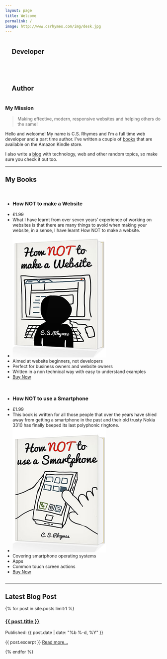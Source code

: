```yaml
---
layout: page
title: Welcome
permalink: /
image: http://www.csrhymes.com/img/desk.jpg
---
```


<div class="row homepage-banner">
<div class="small-12 medium-5 columns text-center white shadow">
  <i class="fa fa-terminal fa-5x"></i>
  <h2 class="white shadow">Developer</h2>
</div>

<div class="small-12 medium-2 columns text-center white shadow">
  <h2></h2>
  <i class="fa fa-plus fa-3x"></i>

</div>

<div class="small-12 medium-5 columns text-center white shadow">
  <i class="fa fa-book fa-5x"></i>
  <h2 class="white shadow">Author</h2>
</div>
</div>

<h3>My Mission</h3>

> Making effective, modern, responsive websites and helping others do the same!

Hello and welcome! My name is C.S. Rhymes and I'm a full time web developer and a part time author. I've written a couple of [books](/books/ "Check out my books") that are available on the Amazon Kindle store. 

I also write a [blog](/blog/ "Check out my blog") with technology, web and other random topics, so make sure you check it out too.



<hr>

<h2 class="text-center">My Books</h2>

<div class="small-12 medium-6 columns">
<ul class="pricing-table">
  <li class="title"><h3 class="white">How NOT to make a Website</h3></li>
  <li class="price">&pound;1.99</li>
  <li class="description">What I have learnt from over seven years’ experience of working on websites is that there are many things to avoid when making your website, in a sense, I have learnt How NOT to make a website. </li>
  <li class="bullet-item"><img src="/img/how-not-to-make-a-website-cover-2.jpg" /></li>
  <li class="bullet-item">Aimed at website beginners, not developers</li>
  <li class="bullet-item">Perfect for business owners and website owners</li>
  <li class="bullet-item">Written in a non technical way with easy to understand examples</li>
  <li class="cta-button"><a class="button" href="http://www.amazon.co.uk/How-make-Website-C-S-Rhymes-ebook/dp/B00KEE3HES/">Buy Now</a></li>
</ul>
</div>

<div class="small-12 medium-6 columns">
<ul class="pricing-table">
  <li class="title"><h3 class="white">How NOT to use a Smartphone</h3></li>
  <li class="price">&pound;1.99</li>
  <li class="description">This book is written for all those people that over the years have shied away from getting a smartphone in the past and their old trusty Nokia 3310 has finally beeped its last polyphonic ringtone. </li>
  <li class="bullet-item"><img src="/img/how-not-to-use-a-smartphone-cover-2.jpg" /></li>
  <li class="bullet-item">Covering smartphone operating systems</li>
  <li class="bullet-item">Apps</li>
  <li class="bullet-item">Common touch screen actions</li>
  <li class="cta-button"><a class="button" href="http://www.amazon.co.uk/How-NOT-Smartphone-C-S-Rhymes-ebook/dp/B00MVB5JOS/">Buy Now</a></li>
</ul>
</div>

<hr>

<h2 class="text-center">Latest Blog Post</h2>

{% for post in site.posts limit:1 %}
<h3><a href="{{ post.url | prepend: site.baseurl }}">{{ post.title }}</a></h3>
<p>Published: {{ post.date | date: "%b %-d, %Y" }}</p>
<p>{{ post.excerpt }} <a href="{{ post.url | prepend: site.baseurl }}">Read more...</a></p>
{% endfor %}


